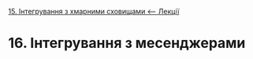 [15. Інтегрування з хмарними сховищами <--   ](15.md) [Лекції](README.md) 

# 16. Інтегрування з месенджерами